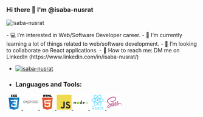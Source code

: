 ### Hi there 👋 I'm @isaba-nusrat
<p align="left"> <img src="https://komarev.com/ghpvc/?username=isaba-nusrat&label=Profile%20views&color=0e75b6&style=flat" alt="isaba-nusrat" /> </p>
- 💻 I’m interested in Web/Software Developer career.
- 🌱 I’m currently learning a lot of things related to web/software development.
- 💛 I’m looking to collaborate on React applications.
- 📩 How to reach me: DM me on LinkedIn (https://www.linkedin.com/in/isaba-nusrat/)

- <p align="left"> <a href="https://github.com/ryo-ma/github-profile-trophy"><img src="https://github-profile-trophy.vercel.app/?username=isaba-nusrat" alt="isaba-nusrat" /></a> </p>

- <h3 align="left">Languages and Tools:</h3>
<p align="left"> <a href="https://www.w3schools.com/css/" target="_blank" rel="noreferrer"> <img src="https://raw.githubusercontent.com/devicons/devicon/master/icons/css3/css3-original-wordmark.svg" alt="css3" width="40" height="40"/> </a> <a href="https://expressjs.com" target="_blank" rel="noreferrer"> <img src="https://raw.githubusercontent.com/devicons/devicon/master/icons/express/express-original-wordmark.svg" alt="express" width="40" height="40"/> </a> <a href="https://www.w3.org/html/" target="_blank" rel="noreferrer"> <img src="https://raw.githubusercontent.com/devicons/devicon/master/icons/html5/html5-original-wordmark.svg" alt="html5" width="40" height="40"/> </a> <a href="https://developer.mozilla.org/en-US/docs/Web/JavaScript" target="_blank" rel="noreferrer"> <img src="https://raw.githubusercontent.com/devicons/devicon/master/icons/javascript/javascript-original.svg" alt="javascript" width="40" height="40"/> </a> <a href="https://nodejs.org" target="_blank" rel="noreferrer"> <img src="https://raw.githubusercontent.com/devicons/devicon/master/icons/nodejs/nodejs-original-wordmark.svg" alt="nodejs" width="40" height="40"/> </a> <a href="https://reactjs.org/" target="_blank" rel="noreferrer"> <img src="https://raw.githubusercontent.com/devicons/devicon/master/icons/react/react-original-wordmark.svg" alt="react" width="40" height="40"/> </a> <a href="https://sass-lang.com" target="_blank" rel="noreferrer"> <img src="https://raw.githubusercontent.com/devicons/devicon/master/icons/sass/sass-original.svg" alt="sass" width="40" height="40"/> </a> </p>
